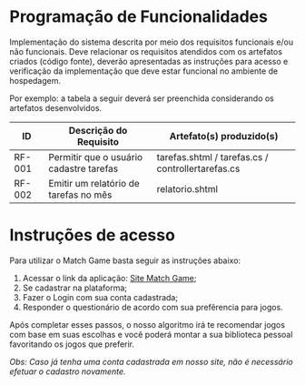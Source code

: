 # Programação de Funcionalidades

Implementação do sistema descrita por meio dos requisitos funcionais e/ou não funcionais. Deve relacionar os requisitos atendidos com os artefatos criados (código fonte), deverão apresentadas as instruções para acesso e verificação da implementação que deve estar funcional no ambiente de hospedagem.

Por exemplo: a tabela a seguir deverá ser preenchida considerando os artefatos desenvolvidos.

|ID    | Descrição do Requisito  | Artefato(s) produzido(s) |
|------|-----------------------------------------|----|
|RF-001| Permitir que o usuário cadastre tarefas | tarefas.shtml / tarefas.cs / controllertarefas.cs | 
|RF-002| Emitir um relatório de tarefas no mês   | relatorio.shtml |

# Instruções de acesso

Para utilizar o Match Game basta seguir as instruções abaixo:

1. Acessar o link da aplicação: <a href="https://matchgame.azurewebsites.net/"> Site Match Game</a>;
2. Se cadastrar na plataforma;
3. Fazer o Login com sua conta cadastrada;
4. Responder o questionário de acordo com sua prefêrencia para jogos.

Após completar esses passos, o nosso algoritmo irá te recomendar jogos com base em suas escolhas e você poderá montar a sua biblioteca pessoal favoritando os jogos que preferir.

_Obs: Caso já tenha uma conta cadastrada em nosso site, não é necessário efetuar o cadastro novamente._
